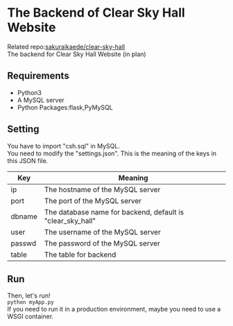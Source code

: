 # The Backend of Clear Sky Hall Website
Related repo:[sakuraikaede/clear-sky-hall](https://github.com/sakuraikaede/clear-sky-hall)  
The backend for Clear Sky Hall Website (in plan)

## Requirements
+ Python3  
+ A MySQL server  
+ Python Packages:flask,PyMySQL  

## Setting
You have to import "csh.sql" in MySQL.  
You need to modify the "settings.json". This is the meaning of the keys in this JSON file.  

|  Key   | Meaning                                                    |
|  ----  | ---------------------------------------------------------- |
| ip     | The hostname of the MySQL server                           |
| port   | The port of the MySQL server                               |
| dbname | The database name for backend, default is "clear_sky_hall" |
| user   | The username of the MySQL server                           |
| passwd | The password of the MySQL server                           |
| table  | The table for backend                                      |  
  
## Run

Then, let's run!  
`python myApp.py`  
If you need to run it in a production environment, maybe you need to use a WSGI container.
